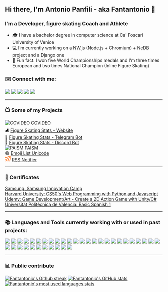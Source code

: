 ## Hi there, I'm Antonio Panfili - aka Fantantonio 👋

### I'm a Developer, figure skating Coach and Athlete

* 🎓 I have a bachelor degree in computer science at Ca' Foscari University of Venice 
* 💻 I’m currently working on a NW.js (Node.js + Chromium) + NeDB project and a Django one
* 🏅 Fun fact: I won five World Championships medals and I'm three times European and two times National Champion (Inline Figure Skating)

### ✉️ Connect with me:

[![](https://img.shields.io/badge/-youtube-ff0000?style=flat-square)](https://www.youtube.com/channel/UC1nY3r2ua2XbtWBBJk3Ki-w)
[![](https://img.shields.io/badge/-twitter-1C9CEA?style=flat-square)](https://twitter.com/AntonioPanfili)
[![](https://img.shields.io/badge/-linkedin-0073B1?style=flat-square)](https://www.linkedin.com/in/antonio-panfili/)
[![](https://img.shields.io/badge/-instagram-c32aa3?style=flat-square)](https://www.instagram.com/antonio_panfili/)
[![](https://img.shields.io/badge/-tiktok-ee1d52?style=flat-square)](https://www.tiktok.com/@apfantantonio)
<br>

---

### 📺 Some of my Projects

<img alt="COVIDEO" width="18px" src="https://www.covideo.it/img/favicon/android-icon-48x48.png"> [COVIDEO](https://www.covideo.it)<br>
⛸ [Figure Skating Stats - Website](http://www.figureskatingstats.com)<br>
📲 [Figure Skating Stats - Telegram Bot](https://t.me/figureskatingstats)<br>
📱 [Figure Skating Stats - Discord Bot](https://discord.gg/pHPmwfyWTD)<br>
<img alt="PAISM" width="18px" src="http://www.artisticoinlinesanmarco.it/wp-content/uploads/2021/07/Logo_32x32.png"> [PAISM](http://www.artisticoinlinesanmarco.it)<br>
😄 [Emoji List Unicode](https://github.com/Fantantonio/Emoji-List-Unicode) <br>
<img alt="RSS Notifier" width="18px" src="https://github.com/Fantantonio/rss_notifier/blob/master/asset/img/logo.png?raw=true"> [RSS Notifier](https://github.com/Fantantonio/rss_notifier)<br>

---

### 📜 Certificates
[Samsung: Samsung Innovation Camp](https://innovationcamp.it/)<br>
[Harvard University: CS50's Web Programming with Python and Javascript](https://certificates.cs50.io/e1d8f6f8-5449-49e3-ab33-691d58eeed01.pdf?size=letter)<br>
[Udemy: Game Development/Art - Create a 2D Action Game with Unity/C#](ude.my/UC-0L8HOEXK)
[Universitat Politècnica de València: Basic Spanish 1](https://courses.edx.org/certificates/92464202ef884193894d00eb39b39184)

---

### 📚 Languages and Tools currently working with or used in past projects:
![](https://badgen.net/badge/%20/Android%20Studio/green?style=flat) ![](https://badgen.net/badge/%20/Arduino/cyan?style=flat) ![](https://badgen.net/badge/%20/Blender/orange?style=flat) ![](https://badgen.net/badge/%20/Bootstrap/purple?style=flat) ![](https://badgen.net/badge/%20/Brackets/blue?style=flat) ![](https://badgen.net/badge/%20/Chart.js/red?style=flat) ![](https://badgen.net/badge/%20/CSS/blue?style=flat) ![](https://badgen.net/badge/%20/C%23/blue?style=flat) ![](https://badgen.net/badge/%20/Django/0C4B33?style=flat) ![](https://badgen.net/badge/%20/Git/black?style=flat) ![](https://badgen.net/badge/%20/HTML/red?style=flat) ![](https://badgen.net/badge/%20/IntelliJ%20IDEA/purple?style=flat) ![](https://badgen.net/badge/%20/Java/663300?style=flat) ![](https://badgen.net/badge/%20/JavaScript/yellow?style=flat) ![](https://badgen.net/badge/%20/JQuery/blue?style=flat) ![](https://badgen.net/badge/%20/JSON/gray?style=flat) ![](https://badgen.net/badge/%20/LaTeX/006600?style=flat) ![](https://badgen.net/badge/%20/MongoDB/0C4B33?style=flat) ![](https://badgen.net/badge/%20/MySQL/0033cc?style=flat) ![](https://badgen.net/badge/%20/NeDB/blue?style=flat) ![](https://badgen.net/badge/%20/Node.js/green?style=flat) ![](https://badgen.net/badge/%20/NW.js/blue?style=flat) ![](https://badgen.net/badge/%20/p5.js/ff0066?style=flat) ![](https://badgen.net/badge/%20/PHP/blue?style=flat) ![](https://badgen.net/badge/%20/Python/blue?style=flat) ![](https://badgen.net/badge/%20/R/gray?style=flat) ![](https://badgen.net/badge/%20/Raspberry%20Pi/ff0066?style=flat) ![](https://badgen.net/badge/%20/R%20Studio/blue?style=flat) ![](https://badgen.net/badge/%20/SASS/ff0066?style=flat) ![](https://badgen.net/badge/%20/SQL/gray?style=flat) ![](https://badgen.net/badge/%20/SQLite/009900?style=flat) ![](https://badgen.net/badge/%20/Tensorflow.js/orange?style=flat) ![](https://badgen.net/badge/%20/Unity/black?style=flat) ![](https://badgen.net/badge/%20/Visual%20Studio%20Code/0033cc?style=flat) ![](https://badgen.net/badge/%20/Wordpress/black?style=flat) ![](https://badgen.net/badge/%20/XAMPP/orange?style=flat)

---

###  📊 Public contribute

[![Fantantonio's Github streak](https://github-readme-streak-stats.herokuapp.com/?user=Fantantonio&theme=algolia)](https://github-readme-streak-stats.herokuapp.com/?user=Fantantonio&theme=algolia)
[![Fantantonio's GitHub stats](https://github-readme-stats.vercel.app/api?username=Fantantonio&show_icons=true&count_private=true&theme=algolia)](https://github-readme-stats.vercel.app/api?username=Fantantonio&show_icons=true&count_private=true&theme=algolia)
[![Fantantonio's most used languages stats](https://github-readme-stats.vercel.app/api/top-langs/?username=Fantantonio&layout=compact&theme=algolia)](https://github-readme-stats.vercel.app/api/top-langs/?username=Fantantonio&layout=compact&theme=algolia)

<br>
<br>
